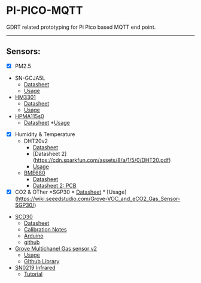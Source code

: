 # PI-PICO-MQTT
GDRT related prototyping for Pi Pico based MQTT end point.



---
## Sensors:

- [x] PM2.5
 * SN-GCJA5L
   * [Datasheet](https://b2b-api.panasonic.eu/file_stream/pids/fileversion/244939)
   * [Usage](https://b2b-api.panasonic.eu/file_stream/pids/fileversion/8768)
 * [HM3301](https://www.seeedstudio.com/Grove-Laser-PM2-5-Sensor-HM3301.html)
   * [Datasheet](https://files.seeedstudio.com/wiki/Grove-Laser_PM2.5_Sensor-HM3301/res/HM-3300%263600_V2.1.pdf)
   * [Usage](https://wiki.seeedstudio.com/Grove-Laser_PM2.5_Sensor-HM3301/)
 * [HPMA115s0](https://sps.honeywell.com/us/en/products/advanced-sensing-technologies/healthcare-sensing/particulate-matter-sensors/hpm-series)
   * [Datasheet](https://prod-edam.honeywell.com/content/dam/honeywell-edam/sps/siot/en-us/products/sensors/particulate-matter-sensors-hpm-series/documents/sps-siot-particulate-hpm-series-datasheet-32322550-ciid-165855.pdf?download=false)
   *[Usage](https://forum.digikey.com/t/hpm-series-pm2-5-particle-sensor/858/4)

- [x] Humidity & Temperature
  * DHT20v2
      * [Datasheet](https://files.seeedstudio.com/products/101020932/DHT20-Product-Manual.pdf)
      * [Datasheet 2] (https://cdn.sparkfun.com/assets/8/a/1/5/0/DHT20.pdf)
      * [Usage](https://wiki.seeedstudio.com/Grove-Temperature-Humidity-Sensor-DH20/)
  * [BME680](https://wiki.seeedstudio.com/Grove-Temperature_Humidity_Pressure_Gas_Sensor_BME680/)
      * [Datasheet]( https://ae-bst.resource.bosch.com/media/_tech/media/datasheets/BST-BME680-DS001.pdf)
      *  [Datasheet 2: PCB](https://ae-bst.resource.bosch.com/media/_tech/media/datasheets/BST-BME680-DS001.pdf)
- [x] CO2 & OTher
*SGP30
      *  [Datasheet](https://files.seeedstudio.com/wiki/Grove-VOC_and_eCO2_Gas_Sensor-SGP30/res/Sensirion_Gas_Sensors_SGP30_Datasheet_EN.pdf)
      * [Usage] (https://wiki.seeedstudio.com/Grove-VOC_and_eCO2_Gas_Sensor-SGP30/)
 * [SCD30](https://media.digikey.com/pdf/Data%20Sheets/Sensirion%20PDFs/CD_DS_SCD30_Datasheet_D1.pdf)
      * [Datasheet](https://media.digikey.com/pdf/Data%20Sheets/Sensirion%20PDFs/CD_DS_SCD30_Datasheet_D1.pdf)
      * [Calibration Notes](https://sensirion.com/products/catalog/SCD30/)
      * [Arduino](https://wiki.seeedstudio.com/Grove-CO2_Temperature_Humidity_Sensor-SCD30/)
      * [github](https://github.com/Seeed-Studio/Seeed_SCD30)
  * [Grove Multichanel Gas sensor v2]( https://www.seeedstudio.com/Grove-Multichannel-Gas-Sensor-v2-p-4569.html)
      *  [Usage](https://wiki.seeedstudio.com/Grove-Multichannel-Gas-Sensor-V2/)
      *  [GIthub Library](https://github.com/ostaquet/Arduino-Grove-MultichannelGasSensor-driver)
  * [SN0219 Infrared](https://media.digikey.com/pdf/Data%20Sheets/DFRobot%20PDFs/SEN0219_Web.pdf)
      * [Tutorial](https://wiki.dfrobot.com/Gravity__Infrared_CO2_Sensor_For_Arduino_SKU__SEN0219)
